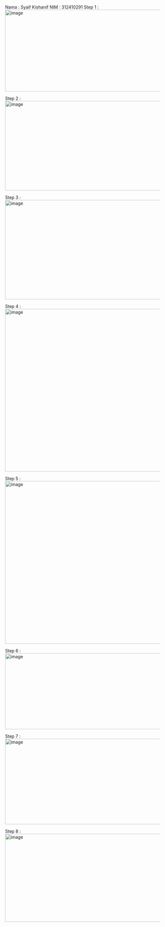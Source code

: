 Nama : Syaif Kishanif
NIM : 312410291
Step 1 :
<img width="916" height="266" alt="image" src="https://github.com/user-attachments/assets/ded700a2-9f3d-415b-bf9a-49025ba7ff8e" />

Step 2 :
<img width="805" height="291" alt="image" src="https://github.com/user-attachments/assets/eb50ac09-4f65-4689-8df3-a52990dce102" />

Step 3 :
<img width="773" height="323" alt="image" src="https://github.com/user-attachments/assets/077d1520-a625-45e9-9c77-36c025826aa3" />

Step 4 : 
<img width="940" height="529" alt="image" src="https://github.com/user-attachments/assets/2568b00c-de6e-4286-af2e-5286a331c053" />


Step 5 : 
<img width="940" height="529" alt="image" src="https://github.com/user-attachments/assets/0d81b9a6-cdf7-4036-868b-44d0e381d2e0" />

Step 6 :
<img width="648" height="247" alt="image" src="https://github.com/user-attachments/assets/f51adb86-c297-431f-b6c9-7443a85b67f2" />

Step 7 : 
<img width="645" height="278" alt="image" src="https://github.com/user-attachments/assets/2a76dc51-0043-4928-b809-13b6f3235158" />

Step 8 : 
<img width="577" height="286" alt="image" src="https://github.com/user-attachments/assets/e0332775-c099-45d0-86c6-149e4bf54ee6" />
